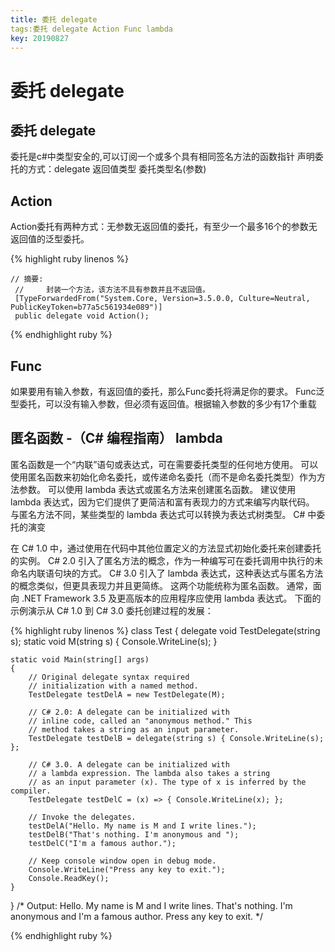 ```yaml
---
title: 委托 delegate
tags:委托 delegate Action Func lambda
key: 20190827
---
```


委托 delegate
===============
委托 delegate
------
委托是c#中类型安全的,可以订阅一个或多个具有相同签名方法的函数指针
声明委托的方式：delegate 返回值类型 委托类型名(参数)

Action
------
Action委托有两种方式：无参数无返回值的委托，有至少一个最多16个的参数无返回值的泛型委托。

{% highlight ruby linenos %}

	// 摘要: 
     //     封装一个方法，该方法不具有参数并且不返回值。
     [TypeForwardedFrom("System.Core, Version=3.5.0.0, Culture=Neutral, PublicKeyToken=b77a5c561934e089")]
     public delegate void Action();

{% endhighlight ruby %}


Func
------

如果要用有输入参数，有返回值的委托，那么Func委托将满足你的要求。
Func泛型委托，可以没有输入参数，但必须有返回值。根据输入参数的多少有17个重载


匿名函数 -（C# 编程指南） lambda
------------------------

匿名函数是一个“内联”语句或表达式，可在需要委托类型的任何地方使用。 可以使用匿名函数来初始化命名委托，或传递命名委托（而不是命名委托类型）作为方法参数。
可以使用 lambda 表达式或匿名方法来创建匿名函数。 建议使用 lambda 表达式，因为它们提供了更简洁和富有表现力的方式来编写内联代码。 与匿名方法不同，某些类型的 lambda 表达式可以转换为表达式树类型。
C# 中委托的演变

在 C# 1.0 中，通过使用在代码中其他位置定义的方法显式初始化委托来创建委托的实例。 C# 2.0 引入了匿名方法的概念，作为一种编写可在委托调用中执行的未命名内联语句块的方式。 C# 3.0 引入了 lambda 表达式，这种表达式与匿名方法的概念类似，但更具表现力并且更简练。 这两个功能统称为匿名函数。 通常，面向 .NET Framework 3.5 及更高版本的应用程序应使用 lambda 表达式。
下面的示例演示从 C# 1.0 到 C# 3.0 委托创建过程的发展：

{% highlight ruby linenos %}
class Test
{
    delegate void TestDelegate(string s);
    static void M(string s)
    {
        Console.WriteLine(s);
    }

    static void Main(string[] args)
    {
        // Original delegate syntax required 
        // initialization with a named method.
        TestDelegate testDelA = new TestDelegate(M);

        // C# 2.0: A delegate can be initialized with
        // inline code, called an "anonymous method." This
        // method takes a string as an input parameter.
        TestDelegate testDelB = delegate(string s) { Console.WriteLine(s); };

        // C# 3.0. A delegate can be initialized with
        // a lambda expression. The lambda also takes a string
        // as an input parameter (x). The type of x is inferred by the compiler.
        TestDelegate testDelC = (x) => { Console.WriteLine(x); };

        // Invoke the delegates.
        testDelA("Hello. My name is M and I write lines.");
        testDelB("That's nothing. I'm anonymous and ");
        testDelC("I'm a famous author.");

        // Keep console window open in debug mode.
        Console.WriteLine("Press any key to exit.");
        Console.ReadKey();
    }
}
/* Output:
    Hello. My name is M and I write lines.
    That's nothing. I'm anonymous and
    I'm a famous author.
    Press any key to exit.
 */
 
 {% endhighlight ruby %}
